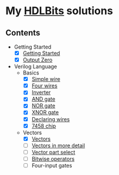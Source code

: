 # My [HDLBits](https://hdlbits.01xz.net/) solutions

## Contents

- Getting Started
  - [x] [Getting Started](./1%20Getting%20Started/step_one.v)
  - [x] [Output Zero](./1%20Getting%20Started/zero.v)
- Verilog Language
  - Basics
    - [x] [Simple wire](./2%20Verilog%20Language/1%20Basics/wire.v)
    - [x] [Four wires](./2%20Verilog%20Language/1%20Basics/wire4.v)
    - [x] [Inverter](./2%20Verilog%20Language/1%20Basics/notgate.v)
    - [x] [AND gate](./2%20Verilog%20Language/1%20Basics/andgate.v)
    - [x] [NOR gate](./2%20Verilog%20Language/1%20Basics/norgate.v)
    - [x] [XNOR gate](./2%20Verilog%20Language/1%20Basics/xnorgate.v)
    - [x] [Declaring wires](./2%20Verilog%20Language/1%20Basics/wire_decl.v)
    - [x] [7458 chip](./2%20Verilog%20Language/1%20Basics/7458.v)
  - Vectors
    - [x] [Vectors](./2%20Verilog%20Language/2%20Vectors/vector0.v)
    - [ ] [Vectors in more detail](./2%20Verilog%20Language/2%20Vectors/vector1.v)
    - [ ] [Vector part select](./2%20Verilog%20Language/2%20Vectors/vector2.v)
    - [ ] [Bitwise operators](./2%20Verilog%20Language/2%20Vectors/vectorgates.v)
    - [ ] Four-input gates
